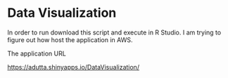 # Data Visualization

In order to run download this script and execute in R Studio.
I am trying to figure out how host the application in AWS.

The application URL

https://adutta.shinyapps.io/DataVisualization/

